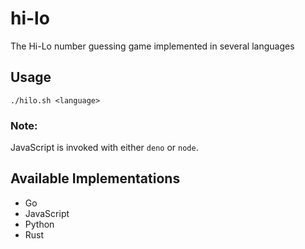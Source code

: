 # hi-lo
The Hi-Lo number guessing game implemented in several languages

## Usage
```
./hilo.sh <language>
```

### Note:
JavaScript is invoked with either `deno` or `node`.

## Available Implementations
- Go
- JavaScript
- Python
- Rust
